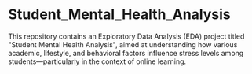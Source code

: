 # Student_Mental_Health_Analysis
This repository contains an Exploratory Data Analysis (EDA) project titled "Student Mental Health Analysis", aimed at understanding how various academic, lifestyle, and behavioral factors influence stress levels among students—particularly in the context of online learning.
